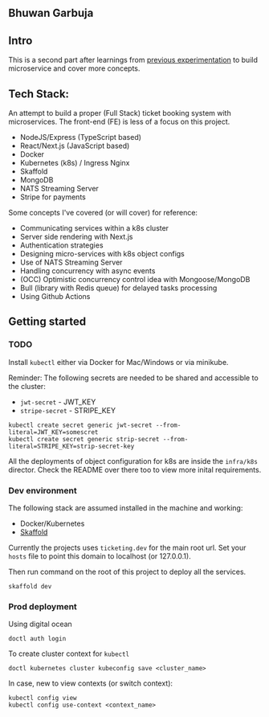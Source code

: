 ## Bhuwan Garbuja

## Intro

This is a second part after learnings from [previous experimentation](https://github.com/bhuone-garbu/ms-blog) to build microservice and cover more concepts.

## Tech Stack:

An attempt to build a proper (Full Stack) ticket booking system with microservices. The front-end (FE) is less of a focus on this project.

* NodeJS/Express (TypeScript based)
* React/Next.js (JavaScript based)
* Docker
* Kubernetes (k8s) / Ingress Nginx
* Skaffold
* MongoDB
* NATS Streaming Server
* Stripe for payments

Some concepts I've covered (or will cover) for reference:

* Communicating services within a k8s cluster
* Server side rendering with Next.js
* Authentication strategies
* Designing micro-services with k8s object configs
* Use of NATS Streaming Server
* Handling concurrency with async events
* (OCC) Optimistic concurrency control idea with Mongoose/MongoDB
* Bull (library with Redis queue) for delayed tasks processing
* Using Github Actions

## Getting started

### TODO

Install `kubectl` either via Docker for Mac/Windows or via minikube.

Reminder: The following secrets are needed to be shared and accessible to the cluster:

* `jwt-secret` - JWT_KEY
* `stripe-secret` - STRIPE_KEY

```
kubectl create secret generic jwt-secret --from-literal=JWT_KEY=somescret
kubectl create secret generic strip-secret --from-literal=STRIPE_KEY=strip-secret-key
```

All the deployments of object configuration for k8s are inside the `infra/k8s` director. Check the README over there too to view more inital requirements.

### Dev environment

The following stack are assumed installed in the machine and working:

* Docker/Kubernetes
* [Skaffold](www.skaffold.dev)

Currently the projects uses `ticketing.dev` for the main root url. Set your `hosts` file to point this domain to localhost (or 127.0.0.1).

Then run command on the root of this project to deploy all the services.

```
skaffold dev
```

### Prod deployment

Using digital ocean

```
doctl auth login
```

To create cluster context for `kubectl`
```
doctl kubernetes cluster kubeconfig save <cluster_name>
```

In case, new to view contexts (or switch context):

```
kubectl config view
kubectl config use-context <context_name>
```
